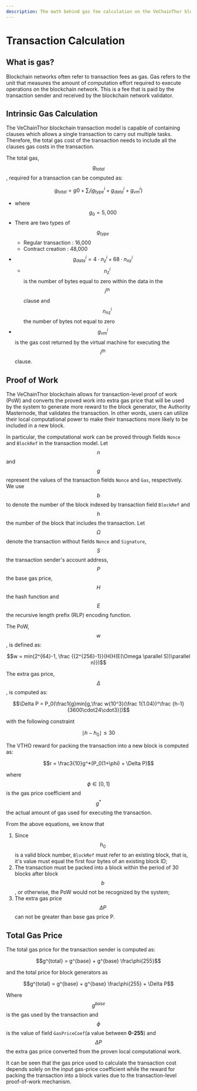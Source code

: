 ```yaml
---
description: The math behind gas fee calculation on the VeChainThor blockchain.
---
```


# Transaction Calculation

## What is gas? <a href="#intrinsic-gas-calculation" id="intrinsic-gas-calculation"></a>

Blockchain networks often refer to transaction fees as gas. Gas refers to the unit that measures the amount of computation effort required to execute operations on the blockchain network. This is a fee that is paid by the transaction sender and received by the blockchain network validator.

## Intrinsic Gas Calculation <a href="#intrinsic-gas-calculation" id="intrinsic-gas-calculation"></a>

The VeChainThor blockchain transaction model is capable of containing clauses which allows a single transaction to carry out multiple tasks. Therefore, the total gas cost of the transaction needs to include all the clauses gas costs in the transaction.

The total gas, $$g_{total}$$, required for a transaction can be computed as:

$$g_{total} = g0 + \sum_i(g_{type}^i+g_{data}^i+g_{vm}^i)$$

* where $$g_0 = 5,000$$
* There are two types of $$g_{type}$$
  * Regular transaction : 16,000
  * Contract creation : 48,000
* $$g_{data}^i = 4 \cdot n_z^i + 68 \cdot n_{nz}^i$$
  * $$n_z^i$$ is the number of bytes equal to zero within the data in the $$i^{th}$$ clause and $$n_{nz}^i$$ the number of bytes not equal to zero
* $$g_{vm}^i$$ is the gas cost returned by the virtual machine for executing the $$i^{th}$$ clause.

## Proof of Work <a href="#proof-of-work" id="proof-of-work"></a>

The VeChainThor blockchain allows for transaction-level proof of work (PoW) and converts the proved work into extra gas price that will be used by the system to generate more reward to the block generator, the Authority Masternode, that validates the transaction. In other words, users can utilize their local computational power to make their transactions more likely to be included in a new block.

In particular, the computational work can be proved through fields `Nonce` and `BlockRef` in the transaction model. Let $$n$$ and $$g$$ represent the values of the transaction fields `Nonce` and `Gas`, respectively. We use $$b$$ to denote the number of the block indexed by transaction field `BlockRef` and $$h$$ the number of the block that includes the transaction. Let $$\Omega$$ denote the transaction without fields `Nonce` and `Signature`, $$S$$ the transaction sender's account address, $$P$$ the base gas price, $$H$$ the hash function and $$E$$ the recursive length prefix (RLP) encoding function.

The PoW, $$w$$, is defined as:

$$w = min(2^{64}-1, \frac {{2^{256}-1}}{H(H(E(\Omega \parallel S))\parallel n)})$$

The extra gas price, $$\Delta$$, is computed as:

$$\Delta P = P_0(\frac1{g}min[g,\frac w{10^3}(\frac 1{1.04})^\frac {h-1}{3600\cdot24\cdot3}])$$

with the following constraint

$$\mid h - h_0 \mid \leq 30$$

The VTHO reward for packing the transaction into a new block is computed as:

$$r = \frac3{10}g^*(P_0(1+\phi) + \Delta P)$$

where $$\phi \in [0,1]$$ is the gas price coefficient and $$g^*$$ the actual amount of gas used for executing the transaction.

From the above equations, we know that

1. Since $$h_0$$ is a valid block number, `BlockRef` must refer to an existing block, that is, it's value must equal the first four bytes of an existing block ID;
2. The transaction must be packed into a block within the period of 30 blocks after block $$b$$, or otherwise, the PoW would not be recognized by the system;
3. The extra gas price $$\Delta P$$ can not be greater than base gas price P.

## Total Gas Price <a href="#total-gas-price" id="total-gas-price"></a>

The total gas price for the transaction sender is computed as:

$$g^{total} = g^{base} + g^{base} \frac\phi{255}$$

and the total price for block generators as

$$g^{total} = g^{base} + g^{base} \frac\phi{255} + \Delta P$$

Where $$g^{base}$$ is the gas used by the transaction and $$\phi$$ is the value of field `GasPriceCoef`(a value between **0-255**) and $$\Delta P$$ the extra gas price converted from the proven local computational work.

It can be seen that the gas price used to calculate the transaction cost depends solely on the input gas-price coefficient while the reward for packing the transaction into a block varies due to the transaction-level proof-of-work mechanism.
